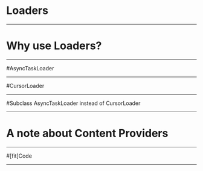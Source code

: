# Loaders


---

# Why use Loaders? 


---

#AsyncTaskLoader

---

#CursorLoader

---

#Subclass AsyncTaskLoader instead of CursorLoader

---

# A note about Content Providers

---

#[fit]Code

---
